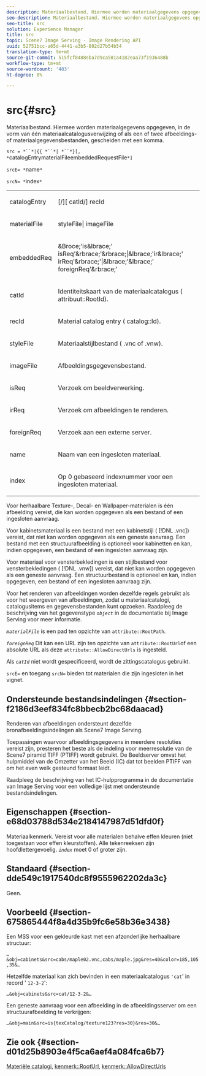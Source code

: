 ```yaml
---
description: Materiaalbestand. Hiermee worden materiaalgegevens opgegeven, in de vorm van één materiaalcatalogusverwijzing of als een of twee afbeeldings- of materiaalgegevensbestanden, gescheiden met een komma.
seo-description: Materiaalbestand. Hiermee worden materiaalgegevens opgegeven, in de vorm van één materiaalcatalogusverwijzing of als een of twee afbeeldings- of materiaalgegevensbestanden, gescheiden met een komma.
seo-title: src
solution: Experience Manager
title: src
topic: Scene7 Image Serving - Image Rendering API
uuid: 52751bcc-a65d-4441-a3b5-802d27b54b54
translation-type: tm+mt
source-git-commit: 515fcf8488eba7d9ca501a4182eaa73f1936488b
workflow-type: tm+mt
source-wordcount: '483'
ht-degree: 0%

---
```



# src{#src}

Materiaalbestand. Hiermee worden materiaalgegevens opgegeven, in de vorm van één materiaalcatalogusverwijzing of als een of twee afbeeldings- of materiaalgegevensbestanden, gescheiden met een komma.

`src = *``*|{{ *``*| *``*}[, *`catalogEntrymaterialFileembeddedRequestFile`*]`

`srcE= *`name`*`

`srcN= *`index`*`

<table id="simpletable_A64C4F084C0A4DDCA45A921D4BD7AAEA"> 
 <tr class="strow"> 
  <td class="stentry"> <p><span class="varname"> catalogEntry</span> </p></td> 
  <td class="stentry"> <p><span class="codeph">[/][<span class="varname"> catId</span>/]<span class="varname"> recId</span></span> </p></td> 
 </tr> 
 <tr class="strow"> 
  <td class="stentry"> <span class="varname"> materialFile</span> </td> 
  <td class="stentry"> <p><span class="codeph"> <span class="varname"> styleFile</span>|<span class="varname"> imageFile</span></span> </p> </td> 
 </tr> 
 <tr class="strow"> 
  <td class="stentry"> <p><span class="varname"> embeddedReq</span> </p> </td> 
  <td class="stentry"> <p><span class="codeph">&amp;Broce;'is&amp;lbrace;'<span class="varname"> isReq</span>'&amp;rbrace;'&amp;rbrace;|&amp;lbrace;'ir&amp;lbrace;'<span class="varname"> irReq</span>'&amp;rbrace;'|&amp;lbrace;'&amp;lbrace;'<span class="varname"> foreignReq</span>'&amp;rbrace;'</span> </p></td> 
 </tr> 
 <tr class="strow"> 
  <td class="stentry"> <p><span class="varname"> catId</span> </p></td> 
  <td class="stentry"> <p>Identiteitskaart van de materiaalcatalogus (<span class="codeph"> attribuut::RootId</span>). </p></td> 
 </tr> 
 <tr class="strow"> 
  <td class="stentry"> <p><span class="varname"> recId</span> </p></td> 
  <td class="stentry"> <p>Material catalog entry (<span class="codeph"> catalog::Id</span>). </p></td> 
 </tr> 
 <tr class="strow"> 
  <td class="stentry"> <p><span class="varname"> styleFile</span> </p></td> 
  <td class="stentry"> <p>Materiaalstijlbestand (<span class="filepath"> .vnc</span> of <span class="filepath"> .vnw</span>). </p></td> 
 </tr> 
 <tr class="strow"> 
  <td class="stentry"> <p><span class="varname"> imageFile</span> </p></td> 
  <td class="stentry"> <p>Afbeeldingsgegevensbestand. </p></td> 
 </tr> 
 <tr class="strow"> 
  <td class="stentry"> <p><span class="varname"> isReq</span> </p></td> 
  <td class="stentry"> <p>Verzoek om beeldverwerking. </p></td> 
 </tr> 
 <tr class="strow"> 
  <td class="stentry"> <p><span class="varname"> irReq</span> </p></td> 
  <td class="stentry"> <p>Verzoek om afbeeldingen te renderen. </p></td> 
 </tr> 
 <tr class="strow"> 
  <td class="stentry"> <p><span class="varname"> foreignReq</span> </p></td> 
  <td class="stentry"> <p>Verzoek aan een externe server. </p></td> 
 </tr> 
 <tr class="strow"> 
  <td class="stentry"> <p><span class="varname"> name</span> </p></td> 
  <td class="stentry"> <p>Naam van een ingesloten materiaal. </p></td> 
 </tr> 
 <tr class="strow"> 
  <td class="stentry"> <p><span class="varname"> index</span> </p></td> 
  <td class="stentry"> <p>Op 0 gebaseerd indexnummer voor een ingesloten materiaal. </p></td> 
 </tr> 
</table>

Voor herhaalbare Texture-, Decal- en Wallpaper-materialen is één afbeelding vereist, die kan worden opgegeven als een bestand of een ingesloten aanvraag.

Voor kabinetsmateriaal is een bestand met een kabinetstijl ( [!DNL .vnc]) vereist, dat niet kan worden opgegeven als een geneste aanvraag. Een bestand met een structuurafbeelding is optioneel voor kabinetten en kan, indien opgegeven, een bestand of een ingesloten aanvraag zijn.

Voor materiaal voor vensterbekledingen is een stijlbestand voor vensterbekledingen ( [!DNL .vnw]) vereist, dat niet kan worden opgegeven als een geneste aanvraag. Een structuurbestand is optioneel en kan, indien opgegeven, een bestand of een ingesloten aanvraag zijn.

Voor het renderen van afbeeldingen worden dezelfde regels gebruikt als voor het weergeven van afbeeldingen, zodat u materiaalcatalogi, catalogusitems en gegevensbestanden kunt opzoeken. Raadpleeg de beschrijving van het gegevenstype *`object`* in de documentatie bij Image Serving voor meer informatie.

*`materialFile`* is een pad ten opzichte van  `attribute::RootPath`.

*`foreignReq`* Dit kan een URL zijn ten opzichte van  `attribute::RootUrl`of een absolute URL als deze  `attribute::AllowDirectUrls` is ingesteld.

Als *`catId`* niet wordt gespecificeerd, wordt de zittingscatalogus gebruikt.

`srcE=` en toegang  `srcN=` bieden tot materialen die zijn ingesloten in het vignet.

## Ondersteunde bestandsindelingen {#section-f2186d3eef834fc8bbecb2bc68daacad}

Renderen van afbeeldingen ondersteunt dezelfde bronafbeeldingsindelingen als Scene7 Image Serving.

Toepassingen waarvoor afbeeldingsgegevens in meerdere resoluties vereist zijn, presteren het beste als de indeling voor meerresolutie van de Scene7 piramid TIFF (PTIFF) wordt gebruikt. De Beeldserver omvat het hulpmiddel van de Omzetter van het Beeld (IC) dat tot beelden PTIFF van om het even welk gesteund formaat leidt.

Raadpleeg de beschrijving van het IC-hulpprogramma in de documentatie van Image Serving voor een volledige lijst met ondersteunde bestandsindelingen.

## Eigenschappen {#section-e68d03788d534e2184147987d51dfd0f}

Materiaalkenmerk. Vereist voor alle materialen behalve effen kleuren (niet toegestaan voor effen kleurstoffen). Alle tekenreeksen zijn hoofdlettergevoelig. *`index`* moet 0 of groter zijn.

## Standaard {#section-dde549c1917540dc8f9555962202da3c}

Geen.

## Voorbeeld {#section-675865444f8a4d35b9fc6e58b36e3438}

Een MSS voor een gekleurde kast met een afzonderlijke herhaalbare structuur:

`…&obj=cabinets&src=cabs/maple02.vnc,cabs/maple.jpg&res=40&color=185,105,35&…`

Hetzelfde materiaal kan zich bevinden in een materiaalcatalogus `'cat`&#39; in record &#39; `12-3-2`&#39;:

`…&obj=cabinets&src=cat/12-3-2&…`

Een geneste aanvraag voor een afbeelding in de afbeeldingsserver om een structuurafbeelding te verkrijgen:

`…&obj=main&src=is{texCatalog/texture123?res=30}&res=30&…`

## Zie ook {#section-d01d25b8903e4f5ca6aef4a084fca6b7}

[Materiële catalogi](../../../../../ir-api/http-protocol/image-rendering-api-ref/c-ir-http-protocol-ref/c-ir-http-protocol-syntax-and-features/c-ir-http-material-catalogs/c-ir-http-material-catalogs.md#concept-772742c1688f420a88a56f5136ad1db2),  [kenmerk::RootUrl](../../../../../ir-api/material-cat/image-rendering-api-ref/c-ir-material-catalog/c-ir-attributes-reference/r-ir-rooturl.md#reference-b8d706a573814802bd6794223cc78402),  [kenmerk::AllowDirectUrls](../../../../../ir-api/material-cat/image-rendering-api-ref/c-ir-material-catalog/c-ir-attributes-reference/r-ir-allowdirecturls.md#reference-02000c0f3c494292bad8425d06268882)
